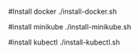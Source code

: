 #Install docker
./install-docker.sh

#install minikube
./install-minikube.sh

#install kubectl
./install-kubectl.sh